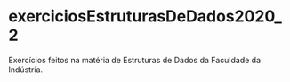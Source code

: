 # exerciciosEstruturasDeDados2020_2
Exercícios feitos na matéria de Estruturas de Dados da Faculdade da Indústria.
